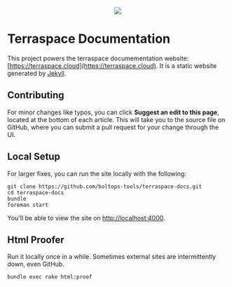 <div align="center">
  <a href="https://terraspace.cloud"><img src="https://img.boltops.com/boltops/logos/terraspace-dark-v1.png" /></a>
</div>

# Terraspace Documentation

This project powers the terraspace documementation website: [https://terraspace.cloud](https://terraspace.cloud).  It is a static website generated by [Jekyll](https://jekyllrb.com/).

## Contributing

For minor changes like typos, you can click **Suggest an edit to this page**, located at the bottom of each article. This will take you to the source file on GitHub, where you can submit a pull request for your change through the UI.

## Local Setup

For larger fixes, you can run the site locally with the following:

    git clone https://github.com/boltops-tools/terraspace-docs.git
    cd terraspace-docs
    bundle
    foreman start

You'll be able to view the site on [http://localhost:4000](http://localhost:4000).

## Html Proofer

Run it locally once in a while. Sometimes external sites are intermittently down, even GitHub.

    bundle exec rake html:proof